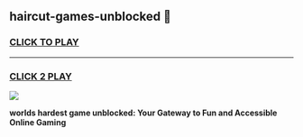 
## haircut-games-unblocked 👋
<h3>
<a href="https://premium.freeplayer.one?title=haircut-games-unblocked&ref=14F">CLICK TO PLAY</a></h3>
<hr>

<h3>
<a href="https://premium.freeplayer.one?title=haircut-games-unblocked&ref=14F">CLICK 2 PLAY</a>
  
</h3>

<a href="https://premium.freeplayer.one?title=haircut-games-unblocked&ref=12F/"><img src="https://clearcache.store/games.png"></a>


**worlds hardest game unblocked: Your Gateway to Fun and Accessible Online Gaming**
